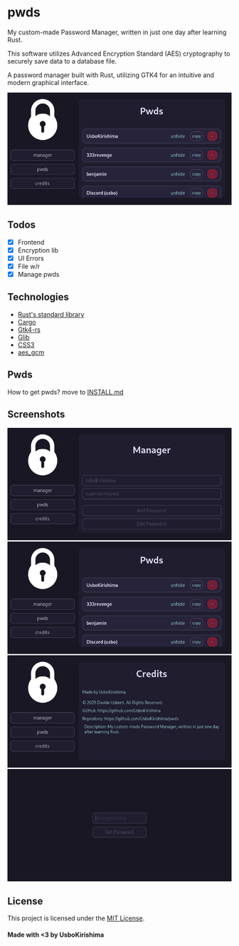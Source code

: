 # pwds
My custom-made Password Manager, written in just one day after learning Rust.

This software utilizes Advanced Encryption Standard (AES) cryptography to securely save data to a database file.

A password manager built with Rust, utilizing GTK4 for an intuitive and modern graphical interface.

![image](/assets/image2.png)

## Todos
- [x] Frontend
- [x] Encryption lib
- [X] UI Errors
- [X] File w/r
- [X] Manage pwds

## Technologies
- [Rust's standard library](https://doc.rust-lang.org/std/)
- [Cargo](https://github.com/rust-lang/cargo)
- [Gtk4-rs](https://github.com/gtk-rs/gtk4-rs)
- [Glib](https://github.com/gi-rust/glib-sys)
- [CSS3](https://it.wikipedia.org/wiki/CSS)
- [aes_gcm](https://crates.io/crates/aes-gcm)

## Pwds

How to get pwds? move to [INSTALL.md](/INSTALL.md)

## Screenshots

![image1](/assets/image.png)
![image2](/assets/image2.png)
![image3](/assets/image3.png)
![pwd](/assets/pwd.png)

## License

This project is licensed under the [MIT License](/LICENSE).


#### Made with <3 by UsboKirishima